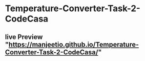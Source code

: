 # Temperature-Converter-Task-2-CodeCasa
## live Preview "https://manjeetio.github.io/Temperature-Converter-Task-2-CodeCasa/"
